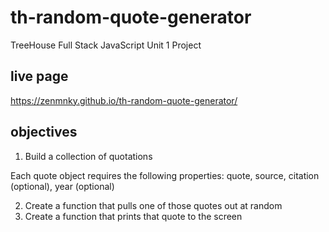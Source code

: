 # th-random-quote-generator
TreeHouse Full Stack JavaScript Unit 1 Project

## live page 
<https://zenmnky.github.io/th-random-quote-generator/>

## objectives
1.  Build a collection of quotations

   Each quote object requires the following properties: quote, source, citation (optional), year (optional)

2. Create a function that pulls one of those quotes out at random
3. Create a function that prints that quote to the screen

